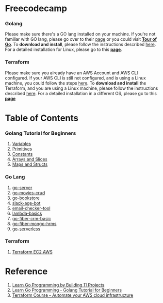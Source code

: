# Freecodecamp

### Golang
Please make sure there's a GO lang installed on your machine. If you're not familiar with GO lang, please go over to their [page](https://go.dev/doc/tutorial/getting-started) or you could visit [**Tour of Go**](https://go.dev/tour/welcome/1). To **download and install**, please follow the instructions described [here](https://go.dev/doc/install). For a detailed installation for Linux, please go to this [**page**](https://rmarasigan.github.io/notes/notes/go-lang/Installation.html).

### Terraform
Please make sure you already have an AWS Account and AWS CLI configured. If your AWS CLI is still not configured, and is using a Linux machine, you could follow the steps [here](Installation.md#aws-cli). To **download and install** the Terraform, and you are using a Linux machine, please follow the instructions described [here](https://rmarasigan.github.io/notes/notes/terraform/installation.html). For a detailed installation in a different OS, please go to this [**page**](https://learn.hashicorp.com/tutorials/terraform/install-cli)

# Table of Contents

### Golang Tutorial for Beginners
1. [Variables](golang-beginners/variables/README.md)
2. [Primitives](golang-beginners/primitives/README.md)
3. [Constants](golang-beginners/constants/README.md)
4. [Arrays and Slices](golang-beginners/arrays-slices/README.md)
5. [Maps and Structs](golang-beginners/maps-structs/README.md)

### Go Lang
1. [go-server](/go-server/)
2. [go-movies-crud](/go-movies-crud/)
3. [go-bookstore](/go-bookstore/)
4. [slack-age-bot](/slack-bot-age/)
5. [email-checker-tool](/email-checker-tool/)
6. [lambda-basics](/lambda-basics/)
7. [go-fiber-crm-basic](/go-fiber-crm-basic/)
8. [go-fiber-mongo-hrms](/go-fiber-mongo-hrms/)
9. [go-serverless](/go-serverless/)

### Terraform
1. [Terraform EC2 AWS](/terraform/tf-ec2-aws/)

# Reference
1. [Learn Go Programming by Building 11 Projects](https://www.freecodecamp.org/news/learn-go-by-building-11-projects/)
2. [Learn Go Programming - Golang Tutorial for Beginners](https://www.youtube.com/watch?v=YS4e4q9oBaU)
3. [Terraform Course - Automate your AWS cloud infrastructure](https://www.youtube.com/watch?v=SLB_c_ayRMo)